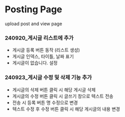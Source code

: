 # Posting Page
upload post and view page

### 240920_게시글 리스트에 추가
- 게시글 등록 버튼 동작 (리스트 생성)
- 게시글 인덱스, 타이틀, 날짜 표기
- 게시글이 없습니다. 설정 

### 240923_게시글 수정 및 삭제 기능 추가
- 게시글의 삭제 버튼 클릭 시 해당 게시글 삭제
- 게시글의 수정 버튼 클릭 시 글쓰기 창으로 텍스트 전송
- 전송 시 등록 버튼 명 수정으로 변경
- 텍스트 수정 후 수정 버튼 클릭 시 해당 게시글의 내용 변경